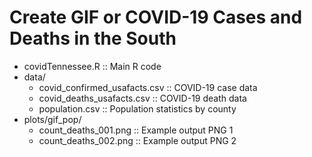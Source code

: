 # Create GIF or COVID-19 Cases and Deaths in the South
* covidTennessee.R :: Main R code
* data/
  * covid_confirmed_usafacts.csv :: COVID-19 case data
  * covid_deaths_usafacts.csv :: COVID-19 death data
  * population.csv :: Population statistics by county
* plots/gif_pop/
  * count_deaths_001.png :: Example output PNG 1
  * count_deaths_002.png :: Example output PNG 2

